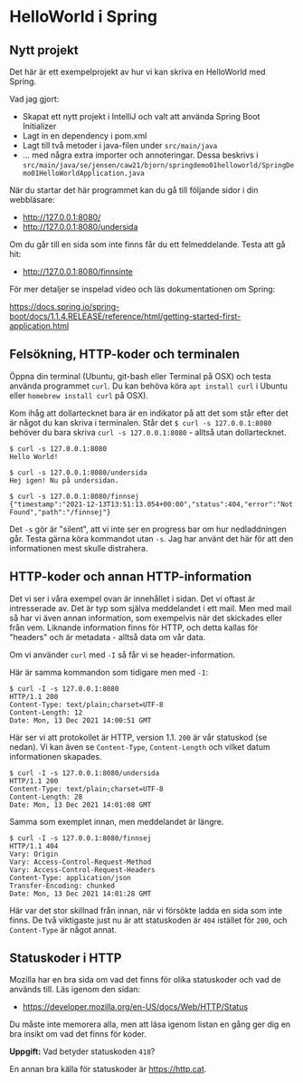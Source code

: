 # HelloWorld i Spring

## Nytt projekt

Det här är ett exempelprojekt av hur vi kan skriva en HelloWorld med Spring.

Vad jag gjort:

* Skapat ett nytt projekt i IntelliJ och valt att använda Spring Boot Initializer
* Lagt in en dependency i pom.xml
* Lagt till två metoder i java-filen under `src/main/java`
* ... med några extra importer och annoteringar. Dessa beskrivs i `src/main/java/se/jensen/caw21/bjorn/springdemo01helloworld/SpringDemo01HelloWorldApplication.java`

När du startar det här programmet kan du gå till följande sidor i din webbläsare:

* http://127.0.0.1:8080/
* http://127.0.0.1:8080/undersida

Om du går till en sida som inte finns får du ett felmeddelande. Testa att gå hit:

* http://127.0.0.1:8080/finnsinte

För mer detaljer se inspelad video och läs dokumentationen om Spring:

https://docs.spring.io/spring-boot/docs/1.1.4.RELEASE/reference/html/getting-started-first-application.html

## Felsökning, HTTP-koder och terminalen

Öppna din terminal (Ubuntu, git-bash eller Terminal på OSX) och testa använda programmet `curl`. Du kan behöva köra `apt install curl` i Ubuntu eller `homebrew install curl` på OSX).

Kom ihåg att dollartecknet bara är en indikator på att det som står efter det är något du kan skriva i terminalen. Står det `$ curl -s 127.0.0.1:8080` behöver du bara skriva `curl -s 127.0.0.1:8080` - alltså utan dollartecknet.

```
$ curl -s 127.0.0.1:8080
Hello World!
```

```
$ curl -s 127.0.0.1:8080/undersida
Hej igen! Nu på undersidan.
```

```
$ curl -s 127.0.0.1:8080/finnsej
{"timestamp":"2021-12-13T13:51:13.054+00:00","status":404,"error":"Not Found","path":"/finnsej"}
```

Det `-s` gör är "silent", att vi inte ser en progress bar om hur nedladdningen går. Testa gärna köra kommandot utan `-s`. Jag har använt det här för att den informationen mest skulle distrahera.

## HTTP-koder och annan HTTP-information

Det vi ser i våra exempel ovan är innehållet i sidan. Det vi oftast är intresserade av. Det är typ som själva meddelandet i ett mail. Men med mail så har vi även annan information, som exempelvis när det skickades eller från vem. Liknande information finns för HTTP, och detta kallas för "headers" och är metadata - alltså data om vår data.

Om vi använder `curl` med `-I` så får vi se header-information.

Här är samma kommandon som tidigare men med `-I`:

```
$ curl -I -s 127.0.0.1:8080
HTTP/1.1 200
Content-Type: text/plain;charset=UTF-8
Content-Length: 12
Date: Mon, 13 Dec 2021 14:00:51 GMT
```

Här ser vi att protokollet är HTTP, version 1.1. `200` är vår statuskod (se nedan). Vi kan även se `Content-Type`, `Content-Length` och vilket datum informationen skapades.

```
$ curl -I -s 127.0.0.1:8080/undersida
HTTP/1.1 200
Content-Type: text/plain;charset=UTF-8
Content-Length: 28
Date: Mon, 13 Dec 2021 14:01:08 GMT
```

Samma som exemplet innan, men meddelandet är längre.

```
$ curl -I -s 127.0.0.1:8080/finnsej
HTTP/1.1 404
Vary: Origin
Vary: Access-Control-Request-Method
Vary: Access-Control-Request-Headers
Content-Type: application/json
Transfer-Encoding: chunked
Date: Mon, 13 Dec 2021 14:01:28 GMT
```

Här var det stor skillnad från innan, när vi försökte ladda en sida som inte finns. De två viktigaste just nu är att statuskoden är `404` istället för `200`, och `Content-Type` är något annat.

## Statuskoder i HTTP

Mozilla har en bra sida om vad det finns för olika statuskoder och vad de används till. Läs igenom den sidan:

* https://developer.mozilla.org/en-US/docs/Web/HTTP/Status

Du måste inte memorera alla, men att läsa igenom listan en gång ger dig en bra insikt om vad det finns för koder.

**Uppgift:** Vad betyder statuskoden `418`?

En annan bra källa för statuskoder är https://http.cat.